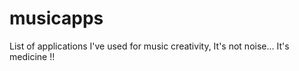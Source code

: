 # musicapps
List of applications I've used for music creativity, It's not noise... It's medicine !!
